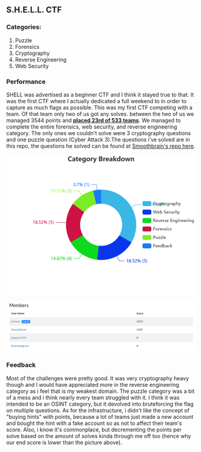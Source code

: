 ## S.H.E.L.L. CTF

### Categories:

1) Puzzle
2) Forensics
3) Cryptography
4) Reverse Engineering
5) Web Security

### Performance
SHELL was advertised as a beginner CTF and I think it stayed true to that.  It was the first CTF where I actually dedicated a full weekend to in order to capture as much flags as possible.  This was my first CTF competing with a team.  Of that team only two of us got any solves. between the two of us we managed 3544 points and **[placed 23rd of 533 teams](https://ctftime.org/team/155547)**. We managed to complete the entire forensics, web security, and reverse engineering category. The only ones we couldn't solve were 3 cryptography questions and one puzzle question (Cyber Attack 3).The questions i've solved are in this repo, the questions he solved can be found at [Smoothbrain's repo here](https://github.com/RandomPost/CTF-Writeups). 

![categories](https://github.com/ivanchubb/CTF-Writeups/blob/main/2021/S.H.E.L.L.%20CTF/Category%20Breakdown.png)

![scores](https://github.com/ivanchubb/CTF-Writeups/blob/main/2021/S.H.E.L.L.%20CTF/scores%20SHELL%20CTF.png)
### Feedback
Most of the challenges were pretty good. It was very cryptography heavy though and I would have appreciated more in the reverse engineering category as i feel that is my weakest domain.  The puzzle category was a bit of a mess and i think nearly every team struggled with it. I think it was intended to be an OSINT category, but it devolved into bruteforcing the flag on multiple questions.  As for the infrastructure, i didn't like the concept of "buying hints" with points, because a lot of teams just made a new account and bought the hint with a fake account so as not to affect their team's score.  Also, i know it's commonplace, but decrementing the points per solve based on the amount of solves kinda through me off too (hence why our end score is lower than the picture above).
